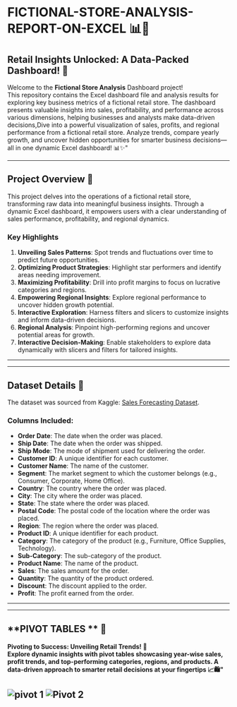 # FICTIONAL-STORE-ANALYSIS-REPORT-ON-EXCEL 📊🛒

## Retail Insights Unlocked: A Data-Packed Dashboard! 🚀
Welcome to the **Fictional Store Analysis** Dashboard project!  
This repository contains the Excel dashboard file and analysis results for exploring key business metrics of a fictional retail store. The dashboard presents valuable insights into sales, profitability, and performance across various dimensions, helping businesses and analysts make data-driven decisions,Dive into a powerful visualization of sales, profits, and regional performance from a fictional retail store. Analyze trends, compare yearly growth, and uncover hidden opportunities for smarter business decisions—all in one dynamic Excel dashboard! 📊✨"

---

## **Project Overview** 📝  

This project delves into the operations of a fictional retail store, transforming raw data into meaningful business insights. Through a dynamic Excel dashboard, it empowers users with a clear understanding of sales performance, profitability, and regional dynamics.

### **Key Highlights**  
1. **Unveiling Sales Patterns**: Spot trends and fluctuations over time to predict future opportunities.  
2. **Optimizing Product Strategies**: Highlight star performers and identify areas needing improvement.  
3. **Maximizing Profitability**: Drill into profit margins to focus on lucrative categories and regions.  
4. **Empowering Regional Insights**: Explore regional performance to uncover hidden growth potential.  
5. **Interactive Exploration**: Harness filters and slicers to customize insights and inform data-driven decisions.  
6. **Regional Analysis**: Pinpoint high-performing regions and uncover potential areas for growth.  
7. **Interactive Decision-Making**: Enable stakeholders to explore data dynamically with slicers and filters for tailored insights.  

---
---
## **Dataset Details** 📁  

The dataset was sourced from Kaggle: [Sales Forecasting Dataset](https://www.kaggle.com/datasets/rohitsahoo/sales-forecasting).  

### **Columns Included**:  
- **Order Date**: The date when the order was placed.  
- **Ship Date**: The date when the order was shipped.  
- **Ship Mode**: The mode of shipment used for delivering the order.  
- **Customer ID**: A unique identifier for each customer.  
- **Customer Name**: The name of the customer.  
- **Segment**: The market segment to which the customer belongs (e.g., Consumer, Corporate, Home Office).  
- **Country**: The country where the order was placed.  
- **City**: The city where the order was placed.  
- **State**: The state where the order was placed.  
- **Postal Code**: The postal code of the location where the order was placed.  
- **Region**: The region where the order was placed.  
- **Product ID**: A unique identifier for each product.  
- **Category**: The category of the product (e.g., Furniture, Office Supplies, Technology).  
- **Sub-Category**: The sub-category of the product.  
- **Product Name**: The name of the product.  
- **Sales**: The sales amount for the order.  
- **Quantity**: The quantity of the product ordered.  
- **Discount**: The discount applied to the order.  
- **Profit**: The profit earned from the order.  

---
---
## **PIVOT TABLES ** 🔢

<H4> Pivoting to Success: Unveiling Retail Trends! 🎯<br/>
Explore dynamic insights with pivot tables showcasing year-wise sales, profit trends, and top-performing categories, regions, and products. A data-driven approach to smarter retail decisions at your fingertips 📈🛍️"</H4>

![pivot 1](https://github.com/user-attachments/assets/45b09720-1b0e-4a41-8c16-c2dd3c2cb804)
![Pivot 2](https://github.com/user-attachments/assets/fe7dd48d-ab55-4462-8084-31cd5863ad0c)
---

